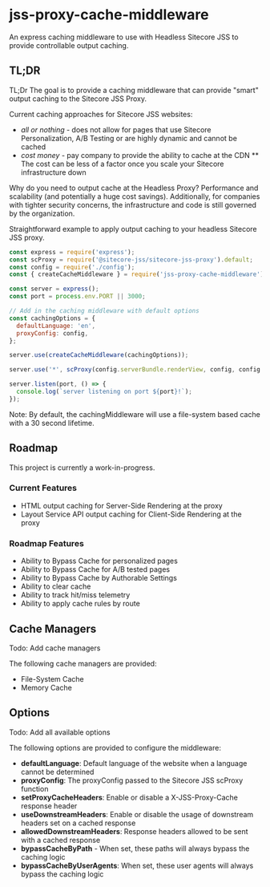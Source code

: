 
# jss-proxy-cache-middleware

An express caching middleware to use with Headless Sitecore JSS to provide controllable output caching.

## TL;DR

TL;Dr The goal is to provide a caching middleware that can provide "smart" output caching to the Sitecore JSS Proxy. 

Current caching approaches for Sitecore JSS websites:

* _all or nothing_ - does not allow for pages that use Sitecore Personalization, A/B Testing or are highly dynamic and cannot be cached
* _cost money_ - pay company to provide the ability to cache at the CDN
** The cost can be less of a factor once you scale your Sitecore infrastructure down

Why do you need to output cache at the Headless Proxy? Performance and scalability (and potentially a huge cost savings). Additionally, for companies with tighter security concerns, the infrastructure and code is still governed by the organization.

Straightforward example to apply output caching to your headless Sitecore JSS proxy. 
```javascript
const express = require('express');
const scProxy = require('@sitecore-jss/sitecore-jss-proxy').default;
const config = require('./config');
const { createCacheMiddleware } = require('jss-proxy-cache-middleware');

const server = express();
const port = process.env.PORT || 3000;

// Add in the caching middleware with default options
const cachingOptions = {
  defaultLanguage: 'en',
  proxyConfig: config,
};

server.use(createCacheMiddleware(cachingOptions));

server.use('*', scProxy(config.serverBundle.renderView, config, config.serverBundle.parseRouteUrl));

server.listen(port, () => {
  console.log(`server listening on port ${port}!`);
});
```
Note: By default, the cachingMiddleware will use a file-system based cache with a 30 second lifetime.

## Roadmap

This project is currently a work-in-progress.

### Current Features

- HTML output caching for Server-Side Rendering at the proxy 
- Layout Service API output caching for Client-Side Rendering at the proxy

### Roadmap Features

- Ability to Bypass Cache for personalized pages
- Ability to Bypass Cache for A/B tested pages
- Ability to Bypass Cache by Authorable Settings
- Ability to clear cache
- Ability to track hit/miss telemetry
- Ability to apply cache rules by route

## Cache Managers

Todo: Add cache managers

The following cache managers are provided:

- File-System Cache
- Memory Cache

## Options

Todo: Add all available options

The following options are provided to configure the middleware:
- **defaultLanguage**: Default language of the website when a language cannot be determined
- **proxyConfig**: The proxyConfig passed to the Sitecore JSS scProxy function
- **setProxyCacheHeaders**: Enable or disable a X-JSS-Proxy-Cache response header
- **useDownstreamHeaders**: Enable or disable the usage of downstream headers set on a cached response
- **allowedDownstreamHeaders**: Response headers allowed to be sent with a cached response
- **bypassCacheByPath** - When set, these paths will always bypass the caching logic
- **bypassCacheByUserAgents**: When set, these user agents will always bypass the caching logic